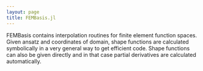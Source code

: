 ```yaml
---
layout: page
title: FEMBasis.jl
---
```


FEMBasis contains interpolation routines for finite element function spaces. Given ansatz and coordinates of domain, shape functions are calculated symbolically in a very general way to get efficient code. Shape functions can also be given directly and in that case partial derivatives are calculated automatically.
